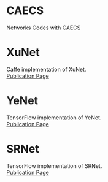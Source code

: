 # CAECS
Networks Codes with CAECS

# XuNet
Caffe implementation of XuNet.  
[Publication Page](https://ieeexplore.ieee.org/abstract/document/7444146)
# YeNet
TensorFlow implementation of YeNet.  
[Publication Page](https://ieeexplore.ieee.org/document/7937836)
# SRNet
TensorFlow implementation of SRNet.  
[Publication Page](https://ieeexplore.ieee.org/document/8470101)
